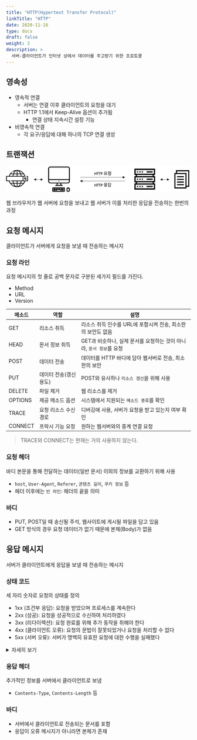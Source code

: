 ```yaml
---
title: "HTTP(Hypertext Transfer Protocol)"
linkTitle: "HTTP"
date: 2020-11-16
type: docs
draft: false
weight: 3
description: >
  서버-클라이언트가 인터넷 상에서 데이터를 주고받기 위한 프로토콜
---
```


영속성
---

- 영속적 연결
  - 서버는 연결 이후 클라이언트의 요청을 대기
  - HTTP 1.1에서 Keep-Alive 옵션이 추가됨
    - 연결 상태 지속시간 설정 기능
- 비영속적 연결
  - 각 요구/응답에 대해 하나의 TCP 연결 생성

트랜잭션
---

![HTTP 트랜잭션](images/2020-06-04-15-20-24.png)

웹 브라우저가 웹 서버에 요청을 보내고 웹 서버가 이를 처리한 응답을 전송하는 한번의 과정

요청 메시지
---

클라이언트가 서버에게 요청을 보낼 때 전송하는 메시지

### 요청 라인

요청 메시지의 첫 줄로 공백 문자로 구분된 세가지 필드를 가진다.

- Method
- URL
- Version

| 메소드 | 역할 | 설명 |
|--------|------|------|
| GET | 리소스 취득 | 리소스 취득 인수를 URL에 포함시켜 전송, 최소한의 보안도 없음 |
| HEAD | 문서 정보 취득 | GET과 비슷하나, 실제 문서를 요청하는 것이 아니라, `문서 정보`를 요청 |
| POST | 데이터 전송 | 데이터를 HTTP 바디에 담아 웹서버로 전송, 최소한의 보안 |
| PUT | 데이터 전송(갱신 용도) | POST와 유사하나 `리소스 갱신`을 위해 사용 |
| DELETE | 파일 제거 | 웹 리소스를 제거 |
| OPTIONS | 제공 메소드 옵션 | 시스템에서 지원되는 `메소드 종류`를 확인 |
| TRACE | 요청 리소스 수신 경로 | 디버깅에 사용, 서버가 요청을 받고 있는지 여부 확인 |
| CONNECT | 프락시 기능 요청 | 원하는 웹서버와의 중계 연결 요청 |

> TRACE와 CONNECT는 현재는 거의 사용하지 않는다.

### 요청 헤더

바디 본문을 통해 전달하는 데이터(일반 문서) 이외의 정보를 교환하기 위해 사용

- `host`, `User-Agent`, `Referer`, `콘텐츠 길이`, `쿠키 정보` 등
- 헤더 이후에는 `빈 라인`: 헤더의 끝을 의미

### 바디

- PUT, POST일 때 송신될 주석, 웹사이트에 게시될 파일을 담고 있음
- GET 방식의 경우 요청 데이터가 없기 때문에 본체(Body)가 없음

응답 메시지
---

서버가 클라이언트에게 응답을 보낼 때 전송하는 메시지

### 상태 코드

세 자리 숫자로 요청의 상태를 정의

- 1xx (조건부 응답): 요청을 받았으며 프로세스를 계속한다
- 2xx (성공): 요청을 성공적으로 수신하여 처리하였다
- 3xx (리다이렉션): 요청 완료를 위해 추가 동작을 취해야 한다
- 4xx (클라이언트 오류): 요청의 문법이 잘못되었거나 요청을 처리할 수 없다
- 5xx (서버 오류): 서버가 명백히 유효한 요청에 대한 수행을 실패했다

<details><summary>자세히 보기</summary>

| 상태 코드 | 설명 |
|-----------|------|
| 100(continue) | 요청의 첫 부분이 서버 도착했으며 나머지를 기다리고 있는 상태. 요청자는 요청을 계속해야한다. |
| 101(Switching Protocols) | 요청자가 서버에 프로토콜 전환을 요청했으며 서버는 이를 승인하는 중이다. |
| 200(Ok) | 서버가 요청을 제대로 처리했다. |
| 201(Created) | 성공적으로 요청되었으며 서버가 새 리소스를 작성했다. |
| 202(Accepted) | 서버가 요청을 접수했지만 아직 처리하지 않았다. |
| 204(No Content) | 성공적으로 처리했지만 컨텐츠를 제공하지는 않는다. |
| 301(Moved Permanently) | 요청한 페이지를 새 위치로 영구적으로 이동했다.
| 302(Found) | 현재 서버가 다른 위치의 페이지로 요청에 응답하고 있지만 요청자는 향후 요청 시 원래 위치를 계속 사용해야 한다. |
| 304(Not Modified) | 마지막 요청 이후 요청한 페이지는 수정되지 않았다. 클라이언트 내 캐시 사용 |
| 400(Bad Request) | 요청 자체가 잘못되었을때 사용하는 코드이다. |
| 401(Unauthorized) | 인증이 필요한 리소스에 인증 없이 접근할 경우 발생한다. |
| 403(Forbidden) | 서버가 요청을 거부할 때 발생한다. |
| 404(Not Found) | 찾는 리소스가 없다는 뜻이다. |
| 405(Method Not Allowed) | 서버에서 허용되지 않은 메소드로 요청시 사용하는 코드이다. |
| 500(Internal Server Error) | 서버에 오류가 발생해 작업을 수행할 수 없을 때 사용된다. |
| 501(Not Implemented) | 서버가 요청을 수행하는데 필요한 기능을 지원하지 않는 경우 사용된다. |
| 502(Bad Gateway) |  게이트웨이가 연결된 서버로부터 잘못된 응답을 받았을 때 사용된다. |
| 504(Gateway Timeout) | 게이트웨이가 연결된 서버로부터 응답을 받을 수 없었을 때 사용된다. |

</details>

### 응답 헤더

추가적인 정보를 서버에서 클라이언트로 보냄

- `Contents-Type`, `Contents-Length` 등

### 바디

- 서버에서 클라이언트로 전송되는 문서를 포함
- 응답이 오류 메시지가 아니라면 본체가 존재
